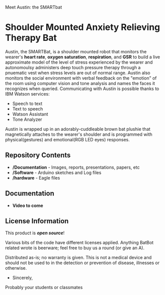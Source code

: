 Meet Austin: the SMARTbat

Shoulder Mounted Anxiety Relieving Therapy Bat
==================================================================

Austin, the SMARTBat, is a shoulder mounted robot that monitors the wearer's **heart rate**, **oxygen saturation**, **respiration**, and **GSR** to build a live approximate model of the level of stress experienced by the wearer and autonomoulsy administers deep touch pressure therapy through a pnuematic vest when stress levels are out of normal range. Austin also monitors the social environment with verbal feedback on the "emotion" of the room using computer vision and tone analysis and names the faces it recognizes when queried. Communicating with Austin is possible thanks to IBM Watson services:

- Speech to text
- Text to speech
- Watson Assistant
- Tone Analyzer 

Austin is wrapped up in an adorably-cuddleable brown bat plushie that magnetically attaches to the wearer's shoulder and is programmed with physical(gestures) and emotional(RGB LED eyes) responses.  

Repository Contents
-------------------

* **/Documentation** - Images, reports, presentations, papers, etc
* **/Software** - Arduino sketches and Log files 
* **/hardware** - Eagle files

Documentation
--------------
* **Video to come**


License Information
-------------------

This product is _**open source**_! 

Various bits of the code have different licenses applied. Anything BatBot related wrote is beerware; feel free to buy us a round (or give an A). 

Distributed as-is; no warranty is given. This is not a medical device and should not be used to in the detection or prevention of disease, illnesses or otherwise. 

- Sincerely, 

Probably your students or classmates 
